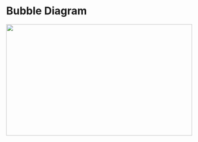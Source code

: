 # Bubble Diagram

<img src="https://cdn.discordapp.com/attachments/885551638356570112/1304194366914428928/Blubble_Diagram.png?ex=672e8127&is=672d2fa7&hm=f5a190a1a5ad6cb49d6316a474d33d3133b9d2876ad44b7415e2286334f50ed7&" width="500" height="300">
